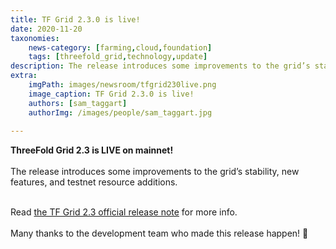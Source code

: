 ```yaml
---
title: TF Grid 2.3.0 is live!
date: 2020-11-20
taxonomies:
    news-category: [farming,cloud,foundation]
    tags: [threefold_grid,technology,update]
description: The release introduces some improvements to the grid’s stability, new features, and testnet resource additions. You can read more within!
extra:
    imgPath: images/newsroom/tfgrid230live.png
    image_caption: TF Grid 2.3.0 is live!
    authors: [sam_taggart]
    authorImg: /images/people/sam_taggart.jpg
    
---
```


**ThreeFold Grid 2.3 is LIVE on mainnet!**
<br/>
<br/>
The release introduces some improvements to the grid’s stability, new features, and testnet resource additions.
<br/>
<br/>

Read [the TF Grid 2.3 official release note](https://manual.threefold.io/#/release_notes_2.3.0) for more info.
<br/>
<br/>
Many thanks to the development team who made this release happen! 👏
